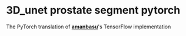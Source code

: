 # 3D_unet prostate segment pytorch
The PyTorch translation of **[amanbasu](https://github.com/amanbasu/3d-prostate-segmentation.git)**'s TensorFlow implementation
